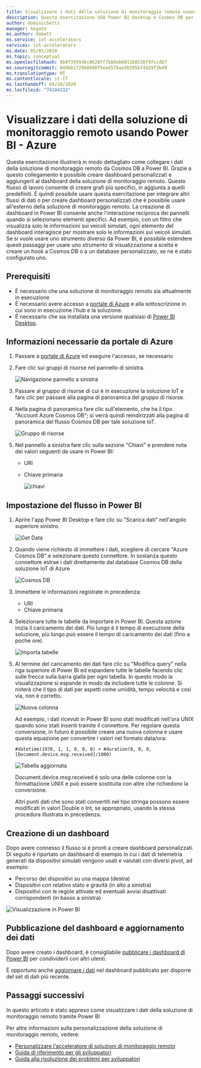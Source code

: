 ```yaml
---
title: Visualizzare i dati della soluzione di monitoraggio remoto usando Power BI - Azure | Microsoft Docs
description: Questa esercitazione USA Power BI Desktop e Cosmos DB per integrare i dati di una soluzione di monitoraggio remoto in una visualizzazione personalizzata. In questo modo gli utenti possono compilare dashboard personalizzati e condividerli con gli utenti esterni alla soluzione.
author: dominicbetts
manager: hegate
ms.author: dobett
ms.service: iot-accelerators
services: iot-accelerators
ms.date: 05/01/2018
ms.topic: conceptual
ms.openlocfilehash: 8b0f395936c8628ff7b8dab601168538f97ccdb7
ms.sourcegitcommit: 849bb1729b89d075eed579aa36395bf4d29f3bd9
ms.translationtype: MT
ms.contentlocale: it-IT
ms.lasthandoff: 04/28/2020
ms.locfileid: "74184232"
---
```

# <a name="visualize-remote-monitoring-data-using-power-bi"></a>Visualizzare i dati della soluzione di monitoraggio remoto usando Power BI - Azure

Questa esercitazione illustrerà in modo dettagliato come collegare i dati della soluzione di monitoraggio remoto da Cosmos DB a Power BI. Grazie a questo collegamento è possibile creare dashboard personalizzati e aggiungerli al dashboard della soluzione di monitoraggio remoto. Questo flusso di lavoro consente di creare grafi più specifici, in aggiunta a quelli predefiniti. È quindi possibile usare questa esercitazione per integrare altri flussi di dati o per creare dashboard personalizzati che è possibile usare all'esterno della soluzione di monitoraggio remoto. La creazione di dashboard in Power BI consente anche l'interazione reciproca dei pannelli quando si selezionano elementi specifici. Ad esempio, con un filtro che visualizza solo le informazioni sui veicoli simulati, ogni elemento del dashboard interagisce per mostrare solo le informazioni sui veicoli simulati. Se si vuole usare uno strumento diverso da Power BI, è possibile estendere questi passaggi per usare uno strumento di visualizzazione a scelta e creare un hook a Cosmos DB o a un database personalizzato, se ne è stato configurato uno. 

## <a name="prerequisites"></a>Prerequisiti

- È necessario che una soluzione di monitoraggio remoto sia attualmente in esecuzione
- È necessario avere accesso a [portale di Azure](https://portal.azure.com) e alla sottoscrizione in cui sono in esecuzione l'hub e la soluzione.
- È necessario che sia installata una versione qualsiasi di [Power BI Desktop](https://powerbi.microsoft.com).


## <a name="information-needed-from-azure-portal"></a>Informazioni necessarie da portale di Azure

1. Passare a [portale di Azure](https://portal.azure.com) ed eseguire l'accesso, se necessario

2. Fare clic sui gruppi di risorse nel pannello di sinistra.

    ![Navigazione pannello a sinistra](./media/iot-accelerators-integrate-data-powerbi/side_panel.png)

3. Passare al gruppo di risorse di cui è in esecuzione la soluzione IoT e fare clic per passare alla pagina di panoramica del gruppo di risorse. 

4. Nella pagina di panoramica fare clic sull'elemento, che ha il tipo "Account Azure Cosmos DB"; si verrà quindi reindirizzati alla pagina di panoramica del flusso Cosmos DB per tale soluzione IoT.

    ![Gruppo di risorse](./media/iot-accelerators-integrate-data-powerbi/resource_groups.png)

5. Nel pannello a sinistra fare clic sulla sezione "Chiavi" e prendere nota dei valori seguenti da usare in Power BI:

   - URI
   - Chiave primaria

     ![chiavi](./media/iot-accelerators-integrate-data-powerbi/keys.png)

## <a name="setting-up-the-stream-in-power-bi"></a>Impostazione del flusso in Power BI
  
1. Aprire l'app Power BI Desktop e fare clic su "Scarica dati" nell'angolo superiore sinistro. 

    ![Get Data](./media/iot-accelerators-integrate-data-powerbi/get_data.png)

2. Quando viene richiesto di immettere i dati, scegliere di cercare "Azure Cosmos DB" e selezionare questo connettore. In sostanza questo connettore estrae i dati direttamente dal database Cosmos DB della soluzione IoT di Azure
  
    ![Cosmos DB](./media/iot-accelerators-integrate-data-powerbi/cosmos_db.png)
  
3. Immettere le informazioni registrate in precedenza:

    * URI
    * Chiave primaria

4. Selezionare tutte le tabelle da importare in Power BI. Questa azione inizia il caricamento dei dati. Più lungo è il tempo di esecuzione della soluzione, più lungo può essere il tempo di caricamento dei dati (fino a poche ore). 

    ![Importa tabelle](./media/iot-accelerators-integrate-data-powerbi/import_tables.png)

5. Al termine del caricamento dei dati fare clic su "Modifica query" nella riga superiore di Power BI ed espandere tutte le tabelle facendo clic sulle frecce sulla barra gialla per ogni tabella. In questo modo la visualizzazione si espande in modo da includere tutte le colonne. Si noterà che il tipo di dati per aspetti come umidità, tempo velocità e così via, non è corretto.

    ![Nuova colonna](./media/iot-accelerators-integrate-data-powerbi/new_column.png)
  
    Ad esempio, i dati ricevuti in Power BI sono stati modificati nell'ora UNIX quando sono stati inseriti tramite il connettore. Per regolare questa conversione, in futuro è possibile creare una nuova colonna e usare questa equazione per convertire i valori nel formato data/ora: 

    ```text
    #datetime(1970, 1, 1, 0, 0, 0) + #duration(0, 0, 0, [Document.device.msg.received]/1000)
    ```

    ![Tabella aggiornata](./media/iot-accelerators-integrate-data-powerbi/updated_table.png)
  
    Document.device.msg.received è solo una delle colonne con la formattazione UNIX e può essere sostituita con altre che richiedono la conversione. 
  
    Altri punti dati che sono stati convertiti nel tipo stringa possono essere modificati in valori Double o Int, se appropriato, usando la stessa procedura illustrata in precedenza.

## <a name="creating-a-dashboard"></a>Creazione di un dashboard

Dopo avere connesso il flusso si è pronti a creare dashboard personalizzati. Di seguito è riportato un dashboard di esempio in cui i dati di telemetria generati da dispositivi simulati vengono usati e valutati con diversi pivot, ad esempio: 

* Percorso dei dispositivi su una mappa (destra)
* Dispositivi con relativo stato e gravità (in alto a sinistra)
* Dispositivi con le regole attivate ed eventuali avvisi disattivati corrispondenti (in basso a sinistra)

![Visualizzazione in Power BI](./media/iot-accelerators-integrate-data-powerbi/visual_data.png)

## <a name="publishing-the-dashboard-and-refreshing-the-data"></a>Pubblicazione del dashboard e aggiornamento dei dati

Dopo avere creato i dashboard, è consigliabile [pubblicare i dashboard di Power BI](https://docs.microsoft.com/power-bi/desktop-upload-desktop-files) per condividerli con altri utenti.

È opportuno anche [aggiornare i dati](https://docs.microsoft.com/power-bi/refresh-data) nel dashboard pubblicato per disporre del set di dati più recente.

## <a name="next-steps"></a>Passaggi successivi

In questo articolo è stato appreso come visualizzare i dati della soluzione di monitoraggio remoto tramite Power BI

Per altre informazioni sulla personalizzazione della soluzione di monitoraggio remoto, vedere:

* [Personalizzare l'acceleratore di soluzioni di monitoraggio remoto](iot-accelerators-remote-monitoring-customize.md)
* [Guida di riferimento per gli sviluppatori](https://github.com/Azure/azure-iot-pcs-remote-monitoring-dotnet/wiki/Developer-Reference-Guide)
* [Guida alla risoluzione dei problemi per sviluppatori](https://github.com/Azure/azure-iot-pcs-remote-monitoring-dotnet/wiki/Developer-Troubleshooting-Guide)


